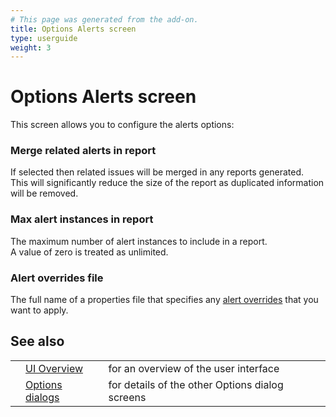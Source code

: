 ```yaml
---
# This page was generated from the add-on.
title: Options Alerts screen
type: userguide
weight: 3
---
```


# Options Alerts screen

This screen allows you to configure the alerts options:

### Merge related alerts in report

If selected then related issues will be merged in any reports generated.  
This will significantly reduce the size of the report as duplicated information will be removed.

### Max alert instances in report

The maximum number of alert instances to include in a report.  
A value of zero is treated as unlimited.

### Alert overrides file

The full name of a properties file that specifies any [alert overrides](/docs/desktop/start/features/alerts/#alertoverrides) that you want to apply.

## See also

|   |                                                      |                                                 |
|---|------------------------------------------------------|-------------------------------------------------|
|   | [UI Overview](/docs/desktop/ui/)                     | for an overview of the user interface           |
|   | [Options dialogs](/docs/desktop/ui/dialogs/options/) | for details of the other Options dialog screens |

